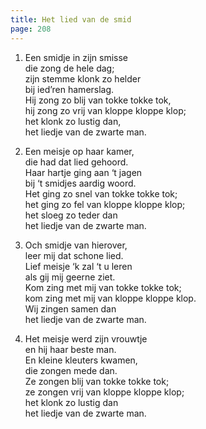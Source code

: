 ```yaml
---
title: Het lied van de smid
page: 208
---  
```



1. Een smidje in zijn smisse  
die zong de hele dag;  
zijn stemme klonk zo helder  
bij ied’ren hamerslag.  
Hij zong zo blij van tokke tokke tok,  
hij zong zo vrij van kloppe kloppe klop;  
het klonk zo lustig dan,  
het liedje van de zwarte man.  


2. Een meisje op haar kamer,  
die had dat lied gehoord.  
Haar hartje ging aan ‘t jagen  
bij ‘t smidjes aardig woord.  
Het ging zo snel van tokke tokke tok;  
het ging zo fel van kloppe kloppe klop;  
het sloeg zo teder dan  
het liedje van de zwarte man.  


3. Och smidje van hierover,  
leer mij dat schone lied.  
Lief meisje ‘k zal ‘t u leren  
als gij mij geerne ziet.  
Kom zing met mij van tokke tokke tok;  
kom zing met mij van kloppe kloppe klop.  
Wij zingen samen dan  
het liedje van de zwarte man.  


4. Het meisje werd zijn vrouwtje  
en hij haar beste man.  
En kleine kleuters kwamen,  
die zongen mede dan.  
Ze zongen blij van tokke tokke tok;  
ze zongen vrij van kloppe kloppe klop;  
het klonk zo lustig dan  
het liedje van de zwarte man.  